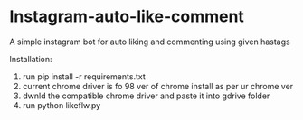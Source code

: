 # Instagram-auto-like-comment
A simple instagram bot for auto liking and commenting using given hastags


Installation:

1) run pip install -r requirements.txt
2) current chrome driver is fo 98 ver of chrome install as per ur chrome ver 
3) dwnld the compatible chrome driver and paste it into gdrive folder
4) run python likeflw.py
